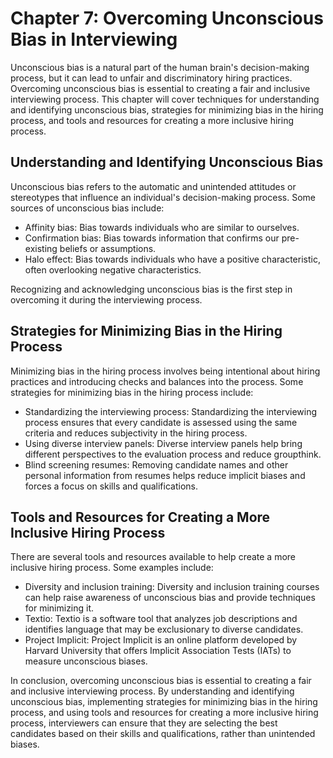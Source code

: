 Chapter 7: Overcoming Unconscious Bias in Interviewing
======================================================

Unconscious bias is a natural part of the human brain's decision-making process, but it can lead to unfair and discriminatory hiring practices. Overcoming unconscious bias is essential to creating a fair and inclusive interviewing process. This chapter will cover techniques for understanding and identifying unconscious bias, strategies for minimizing bias in the hiring process, and tools and resources for creating a more inclusive hiring process.

Understanding and Identifying Unconscious Bias
----------------------------------------------

Unconscious bias refers to the automatic and unintended attitudes or stereotypes that influence an individual's decision-making process. Some sources of unconscious bias include:

* Affinity bias: Bias towards individuals who are similar to ourselves.
* Confirmation bias: Bias towards information that confirms our pre-existing beliefs or assumptions.
* Halo effect: Bias towards individuals who have a positive characteristic, often overlooking negative characteristics.

Recognizing and acknowledging unconscious bias is the first step in overcoming it during the interviewing process.

Strategies for Minimizing Bias in the Hiring Process
----------------------------------------------------

Minimizing bias in the hiring process involves being intentional about hiring practices and introducing checks and balances into the process. Some strategies for minimizing bias in the hiring process include:

* Standardizing the interviewing process: Standardizing the interviewing process ensures that every candidate is assessed using the same criteria and reduces subjectivity in the hiring process.
* Using diverse interview panels: Diverse interview panels help bring different perspectives to the evaluation process and reduce groupthink.
* Blind screening resumes: Removing candidate names and other personal information from resumes helps reduce implicit biases and forces a focus on skills and qualifications.

Tools and Resources for Creating a More Inclusive Hiring Process
----------------------------------------------------------------

There are several tools and resources available to help create a more inclusive hiring process. Some examples include:

* Diversity and inclusion training: Diversity and inclusion training courses can help raise awareness of unconscious bias and provide techniques for minimizing it.
* Textio: Textio is a software tool that analyzes job descriptions and identifies language that may be exclusionary to diverse candidates.
* Project Implicit: Project Implicit is an online platform developed by Harvard University that offers Implicit Association Tests (IATs) to measure unconscious biases.

In conclusion, overcoming unconscious bias is essential to creating a fair and inclusive interviewing process. By understanding and identifying unconscious bias, implementing strategies for minimizing bias in the hiring process, and using tools and resources for creating a more inclusive hiring process, interviewers can ensure that they are selecting the best candidates based on their skills and qualifications, rather than unintended biases.
